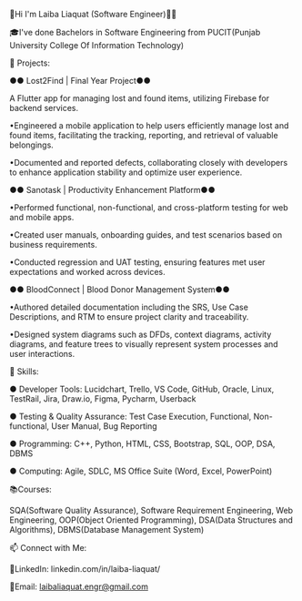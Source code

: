 👋Hi I'm Laiba Liaquat (Software Engineer)👩‍💻

🎓I've done Bachelors in Software Engineering from PUCIT(Punjab University College Of Information Technology)

🚀 Projects:

●● Lost2Find | Final Year Project●● 

A Flutter app for managing lost and found items, utilizing Firebase for backend services.

•Engineered a mobile application to help users efficiently manage lost and found items, facilitating the tracking,
reporting, and retrieval of valuable belongings.

•Documented and reported defects, collaborating closely with developers to enhance application stability and optimize
user experience.

●● Sanotask | Productivity Enhancement Platform●●

•Performed functional, non-functional, and cross-platform testing for web and mobile apps.

•Created user manuals, onboarding guides, and test scenarios based on business requirements.

•Conducted regression and UAT testing, ensuring features met user expectations and worked across devices.

●● BloodConnect | Blood Donor Management System●●

•Authored detailed documentation including the SRS, Use Case Descriptions, and RTM to ensure project clarity and
traceability.

•Designed system diagrams such as DFDs, context diagrams, activity diagrams, and feature trees to visually represent
system processes and user interactions.

🔧 Skills:

● Developer Tools: Lucidchart, Trello, VS Code, GitHub, Oracle, Linux, TestRail, Jira, Draw.io, Figma, Pycharm, Userback

● Testing & Quality Assurance: Test Case Execution, Functional, Non-functional, User Manual, Bug Reporting

● Programming: C++, Python, HTML, CSS, Bootstrap, SQL, OOP, DSA, DBMS

● Computing: Agile, SDLC, MS Office Suite (Word, Excel, PowerPoint)


📚Courses:

SQA(Software Quality Assurance), Software Requirement Engineering, Web Engineering, OOP(Object Oriented Programming), DSA(Data Structures and Algorithms), DBMS(Database Management System)


📫 Connect with Me:

🔗LinkedIn: linkedin.com/in/laiba-liaquat/

📧Email:  laibaliaquat.engr@gmail.com
